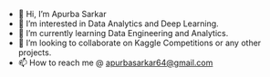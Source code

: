 - 👋 Hi, I’m Apurba Sarkar
- 👀 I’m interested in Data Analytics and Deep Learning.
- 🌱 I’m currently learning Data Engineering and Analytics.
- 💞️ I’m looking to collaborate on Kaggle Competitions or any other projects.
- 📫 How to reach me @ apurbasarkar64@gmail.com

<!---
apurba420/apurba420 is a ✨ special ✨ repository because its `README.md` (this file) appears on your GitHub profile.
You can click the Preview link to take a look at your changes.
--->
